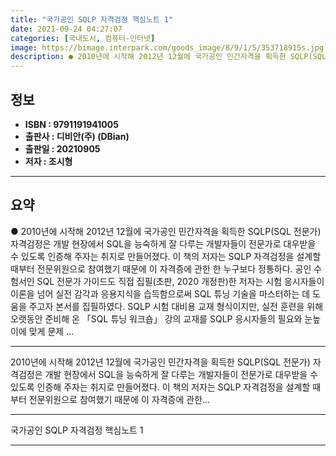 ```yaml
---
title: "국가공인 SQLP 자격검정 핵심노트 1"
date: 2021-09-24 04:27:07
categories: [국내도서, 컴퓨터-인터넷]
image: https://bimage.interpark.com/goods_image/8/9/1/5/353718915s.jpg
description: ● 2010년에 시작해 2012년 12월에 국가공인 민간자격을 획득한 SQLP(SQL 전문가) 자격검정은 개발 현장에서 SQL을 능숙하게 잘 다루는 개발자들이 전문가로 대우받을 수 있도록 인증해 주자는 취지로 만들어졌다. 이 책의 저자는 SQLP 자격검정을 설계할 때부터 전문위원으로
---
```


## **정보**

- **ISBN : 9791191941005**
- **출판사 : 디비안(주) (DBian)**
- **출판일 : 20210905**
- **저자 : 조시형**

------



## **요약**

●  2010년에 시작해 2012년 12월에 국가공인 민간자격을 획득한 SQLP(SQL 전문가) 자격검정은 개발 현장에서 SQL을 능숙하게 잘 다루는 개발자들이 전문가로 대우받을 수 있도록 인증해 주자는 취지로 만들어졌다. 이 책의 저자는 SQLP 자격검정을 설계할 때부터 전문위원으로 참여했기 때문에 이 자격증에 관한 한 누구보다 정통하다. 공인 수험서인 SQL 전문가 가이드도 직접 집필(초판, 2020 개정판)한 저자는 시험 응시자들이 이론을 넘어 실전 감각과 응용지식을 습득함으로써 SQL 튜닝 기술을 마스터하는 데 도움을 주고자 본서를 집필하였다. SQLP 시험 대비용 교재 형식이지만, 실전 훈련을 위해 오랫동안 준비해 온 「SQL 튜닝 워크숍」 강의 교재를 SQLP 응시자들의 필요와 눈높이에 맞게 문제 ...

------

2010년에 시작해 2012년 12월에 국가공인 민간자격을 획득한 SQLP(SQL 전문가) 자격검정은 개발 현장에서 SQL을 능숙하게 잘 다루는 개발자들이 전문가로 대우받을 수 있도록 인증해 주자는 취지로 만들어졌다. 이 책의 저자는 SQLP 자격검정을 설계할 때부터 전문위원으로 참여했기 때문에 이 자격증에 관한... 

------


국가공인 SQLP 자격검정 핵심노트 1 

------


